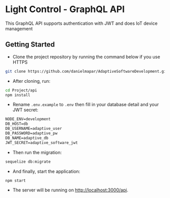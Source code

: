 # Light Control - GraphQL API

 This GraphQL API supports authentication with JWT and does IoT device management

## Getting Started

* Clone the project repository by running the command below if you use HTTPS

```bash
git clone https://github.com/danielmapar/AdaptiveSoftwareDevelopment.git
```

* After cloning, run:

```bash
cd Project/api
npm install
```

* Rename `.env.example` to `.env` then fill in your database detail and your JWT secret:

```txt
NODE_ENV=development
DB_HOST=db
DB_USERNAME=adaptive_user
DB_PASSWORD=adaptive_pw
DB_NAME=adaptive_db
JWT_SECRET=adaptive_software_jwt
```

* Then run the migration:

```bash
sequelize db:migrate
```

* And finally, start the application:

```bash
npm start
```

* The server will be running on [http://localhost:3000/api](http://localhost:3000/api).
